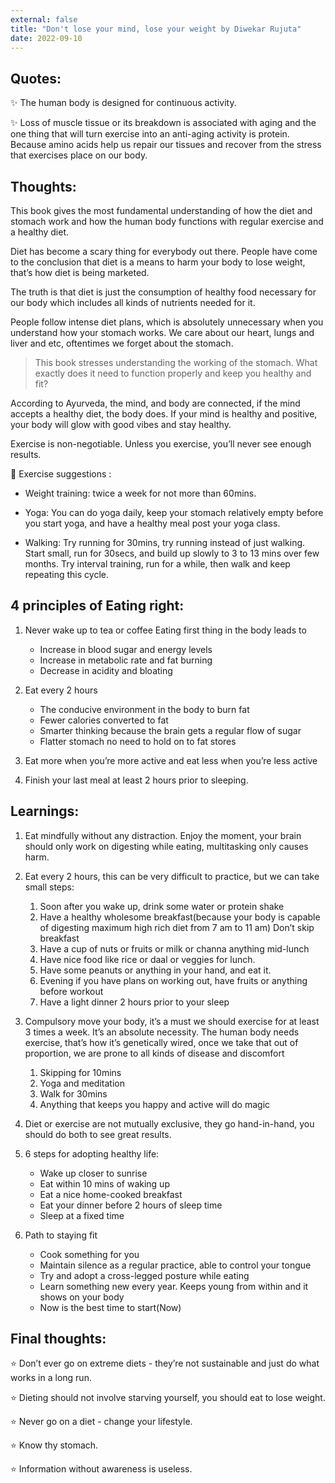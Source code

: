 ```yaml
---
external: false
title: "Don't lose your mind, lose your weight by Diwekar Rujuta"
date: 2022-09-10
---
```


## Quotes:

✨ The human body is designed for continuous activity.

✨ Loss of muscle tissue or its breakdown is associated with aging and the one thing that will turn exercise into an anti-aging activity is protein. Because amino acids help us repair our tissues and recover from the stress that exercises place on our body.

## Thoughts:

This book gives the most fundamental understanding of how the diet and stomach work and how the human body functions with regular exercise and a healthy diet.

Diet has become a scary thing for everybody out there. People have come to the conclusion that diet is a means to harm your body to lose weight, that’s how diet is being marketed.

The truth is that diet is just the consumption of healthy food necessary for our body which includes all kinds of nutrients needed for it.

People follow intense diet plans, which is absolutely unnecessary when you understand how your stomach works. We care about our heart, lungs and liver and etc, oftentimes we forget about the stomach.

> This book stresses understanding the working of the stomach. What exactly does it need to function properly and keep you healthy and fit?

According to Ayurveda, the mind, and body are connected, if the mind accepts a healthy diet, the body does. If your mind is healthy and positive, your body will glow with good vibes and stay healthy.


Exercise is non-negotiable. Unless you exercise, you’ll never see enough results.

🎯 Exercise suggestions :

- Weight training: twice a week for not more than 60mins.

- Yoga: You can do yoga daily, keep your stomach relatively empty before you start yoga, and have a healthy meal post your yoga class.

- Walking: Try running for 30mins, try running instead of just walking. Start small, run for 30secs, and build up slowly to 3 to 13 mins over few months. Try interval training, run for a while, then walk and keep repeating this cycle.

## 4 principles of Eating right:

1. Never wake up to tea or coffee Eating first thing in the body leads to
    - Increase in blood sugar and energy levels
    - Increase in metabolic rate and fat burning
    - Decrease in acidity and bloating

2. Eat every 2 hours
    - The conducive environment in the body to burn fat
    - Fewer calories converted to fat
    - Smarter thinking because the brain gets a regular flow of sugar
    - Flatter stomach no need to hold on to fat stores

3. Eat more when you’re more active and eat less when you’re less active

4. Finish your last meal at least 2 hours prior to sleeping.

## Learnings:

1. Eat mindfully without any distraction. Enjoy the moment, your brain should only work on digesting while eating, multitasking only causes harm.

2. Eat every 2 hours, this can be very difficult to practice, but we can take small steps:
    1. Soon after you wake up, drink some water or protein shake
    2. Have a healthy wholesome breakfast(because your body is capable of digesting maximum high rich diet from 7 am to 11 am) Don’t skip breakfast
    3. Have a cup of nuts or fruits or milk or channa anything mid-lunch 
    4. Have nice food like rice or daal or veggies for lunch.
    5. Have some peanuts or anything in your hand, and eat it.
    6. Evening if you have plans on working out, have fruits or anything before workout
    7. Have a light dinner 2 hours prior to your sleep

3. Compulsory move your body, it’s a must we should exercise for at least 3 times a week. It’s an absolute necessity. The human body needs exercise, that’s how it’s genetically wired, once we take that out of proportion, we are prone to all kinds of disease and discomfort
    1. Skipping for 10mins
    2. Yoga and meditation
    3. Walk for 30mins
    4. Anything that keeps you happy and active will do magic

4. Diet or exercise are not mutually exclusive, they go hand-in-hand, you should do both to see great results.

5. 6 steps for adopting healthy life:
    - Wake up closer to sunrise
    - Eat within 10 mins of waking up
    - Eat a nice home-cooked breakfast
    - Eat your dinner before 2 hours of sleep time
    - Sleep at a fixed time

6. Path to staying fit
    - Cook something for you
    - Maintain silence as a regular practice, able to control your tongue
    - Try and adopt a cross-legged posture while eating
    - Learn something new every year. Keeps young from within and it shows on your body
    - Now is the best time to start(Now)

## Final thoughts:

⭐️ Don’t ever go on extreme diets - they’re not sustainable and just do what works in a long run.

⭐️ Dieting should not involve starving yourself, you should eat to lose weight.

⭐️ Never go on a diet - change your lifestyle.

⭐️ Know thy stomach.

⭐️ Information without awareness is useless.